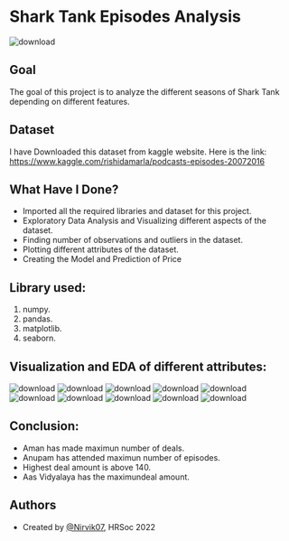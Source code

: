 
# Shark Tank Episodes Analysis

![download](https://user-images.githubusercontent.com/97960335/180618147-4cc31e01-124c-4012-8561-bdd09bcac48e.jpg)

## Goal

The goal of this project is to analyze the different seasons of Shark Tank depending on different features.
## Dataset
I have Downloaded this dataset from kaggle website. Here is the link: https://www.kaggle.com/rishidamarla/podcasts-episodes-20072016

## What Have I Done?

- Imported all the required libraries and dataset for this project.
- Exploratory Data Analysis and Visualizing different aspects of the dataset.
- Finding number of observations and outliers in the dataset.
- Plotting different attributes of the dataset.
- Creating the Model and Prediction of Price
## Library used:

1. numpy.
2. pandas.
3. matplotlib.
4. seaborn.
## Visualization and EDA of different attributes:

![download](https://user-images.githubusercontent.com/97960335/180618057-ca783425-8a46-4c43-a610-ad9e9cc7eb44.png)
![download](https://user-images.githubusercontent.com/97960335/180618060-417e99c1-c786-467a-86ce-fe679ad3074f.png)
![download](https://user-images.githubusercontent.com/97960335/180618063-2fa2c6d7-9d62-41a0-8662-ed051b618b7b.png)
![download](https://user-images.githubusercontent.com/97960335/180618065-e95d7d52-a09e-46dc-a5d6-09abf8281d6f.png)
![download](https://user-images.githubusercontent.com/97960335/180618068-c803b97c-43b8-4c63-8b0c-74f8f761c1c3.png)
![download](https://user-images.githubusercontent.com/97960335/180618071-51d118b6-9833-435e-acff-416574277485.png)
![download](https://user-images.githubusercontent.com/97960335/180618075-531b2750-383a-4dfe-b86b-40ea3765ddb7.png)
![download](https://user-images.githubusercontent.com/97960335/180618077-b84115fb-0c3c-4116-a9b8-f2fab1491db8.png)
![download](https://user-images.githubusercontent.com/97960335/180618082-ef732796-1856-4002-8ac4-a4c64642b00f.png)
![download](https://user-images.githubusercontent.com/97960335/180618084-b0015531-4b36-4725-a041-5fd894e41b8f.png)

## Conclusion:

- Aman has made maximun number of deals.
- Anupam has attended maximun number of episodes.
- Highest deal amount is above 140.
- Aas Vidyalaya has the maximundeal amount.

## Authors

- Created by [@Nirvik07](https://github.com/Nirvik07), HRSoc 2022


